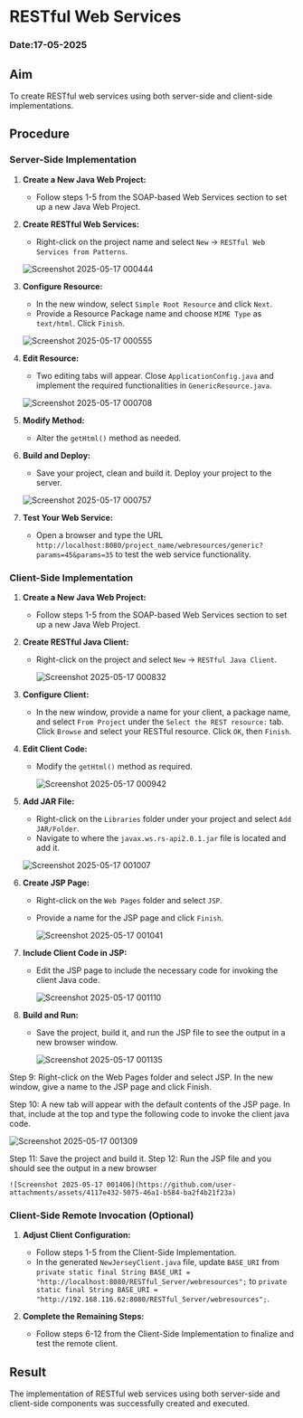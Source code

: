 # RESTful Web Services

### Date:17-05-2025

## Aim

To create RESTful web services using both server-side and client-side implementations.

## Procedure

### Server-Side Implementation

1. **Create a New Java Web Project:**
   - Follow steps 1-5 from the SOAP-based Web Services section to set up a new Java Web Project.

2. **Create RESTful Web Services:**
   - Right-click on the project name and select `New` -> `RESTful Web Services from Patterns`.

   ![Screenshot 2025-05-17 000444](https://github.com/user-attachments/assets/19dbd993-b36a-4bed-934d-aa942c910542)


3. **Configure Resource:**
   - In the new window, select `Simple Root Resource` and click `Next`.
   - Provide a Resource Package name and choose `MIME Type` as `text/html`. Click `Finish`.

   ![Screenshot 2025-05-17 000555](https://github.com/user-attachments/assets/2ff1e50f-0d06-4d1e-8bdd-64fab4dd7d2c)

   

4. **Edit Resource:**
   - Two editing tabs will appear. Close `ApplicationConfig.java` and implement the required functionalities in `GenericResource.java`.
  
    ![Screenshot 2025-05-17 000708](https://github.com/user-attachments/assets/f7962f26-bd9b-4d6e-9f1a-bf5c2f45fe82)


5. **Modify Method:**
   - Alter the `getHtml()` method as needed.

6. **Build and Deploy:**
   - Save your project, clean and build it. Deploy your project to the server.

    ![Screenshot 2025-05-17 000757](https://github.com/user-attachments/assets/637cdeba-d02f-4dac-89bd-b980f345ece8)


7. **Test Your Web Service:**
   - Open a browser and type the URL `http://localhost:8080/project_name/webresources/generic?params=45&params=35` to test the web service functionality.

### Client-Side Implementation

1. **Create a New Java Web Project:**
   - Follow steps 1-5 from the SOAP-based Web Services section to set up a new Java Web Project.

2. **Create RESTful Java Client:**
   - Right-click on the project and select `New` -> `RESTful Java Client`.

     ![Screenshot 2025-05-17 000832](https://github.com/user-attachments/assets/3f220985-b2d2-4da6-b700-69c20b3d26f9)


3. **Configure Client:**
   - In the new window, provide a name for your client, a package name, and select `From Project` under the `Select the REST resource:` tab. Click `Browse` and select your RESTful resource. Click `OK`, then `Finish`.

4. **Edit Client Code:**
   - Modify the `getHtml()` method as required.
  
     ![Screenshot 2025-05-17 000942](https://github.com/user-attachments/assets/2c2473c4-efd9-4b14-83a6-9f74451e5512)


5. **Add JAR File:**
   - Right-click on the `Libraries` folder under your project and select `Add JAR/Folder`.
   - Navigate to where the `javax.ws.rs-api2.0.1.jar` file is located and add it.
  
    ![Screenshot 2025-05-17 001007](https://github.com/user-attachments/assets/e3a826bd-3003-4119-9f5e-a9528d2ae70d)



6. **Create JSP Page:**
   - Right-click on the `Web Pages` folder and select `JSP`.
   - Provide a name for the JSP page and click `Finish`.
  
     ![Screenshot 2025-05-17 001041](https://github.com/user-attachments/assets/b1ed83e0-87eb-4f3c-9507-220fc460fd90)


7. **Include Client Code in JSP:**
   - Edit the JSP page to include the necessary code for invoking the client Java code.
  
     ![Screenshot 2025-05-17 001110](https://github.com/user-attachments/assets/8a5e7a11-7630-495a-8bea-3acacdb5d605)


8. **Build and Run:**
   - Save the project, build it, and run the JSP file to see the output in a new browser window.
  
     ![Screenshot 2025-05-17 001135](https://github.com/user-attachments/assets/8d05a58f-e614-445b-889e-0ea1a387e5fb)

Step 9: Right-click on the Web Pages folder and select JSP. In the new window, give a name to the JSP page and click Finish.

Step 10: A new tab will appear with the default contents of the JSP page. In that, include at the top and type the following code to invoke the client java code. 

   ![Screenshot 2025-05-17 001309](https://github.com/user-attachments/assets/ce47f531-5752-48a4-98db-f9351dc70c12)

Step 11: Save the project and build it. Step 12: Run the JSP file and you should see the output in a new browser

    ![Screenshot 2025-05-17 001406](https://github.com/user-attachments/assets/4117e432-5075-46a1-b584-ba2f4b21f23a)




### Client-Side Remote Invocation (Optional)

1. **Adjust Client Configuration:**
   - Follow steps 1-5 from the Client-Side Implementation.
   - In the generated `NewJerseyClient.java` file, update `BASE_URI` from `private static final String BASE_URI = "http://localhost:8080/RESTful_Server/webresources";` to `private static final String BASE_URI = "http://192.168.116.62:8080/RESTful_Server/webresources";`.

2. **Complete the Remaining Steps:**
   - Follow steps 6-12 from the Client-Side Implementation to finalize and test the remote client.

## Result

The implementation of RESTful web services using both server-side and client-side components was successfully created and executed.


